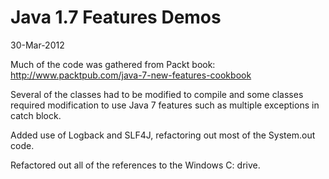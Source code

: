 Java 1.7 Features Demos
=======================

30-Mar-2012

Much of the code was gathered from Packt book: http://www.packtpub.com/java-7-new-features-cookbook

Several of the classes had to be modified to compile and some classes required modification to use Java 7 features such as multiple exceptions in catch block.

Added use of Logback and SLF4J, refactoring out most of the System.out code.

Refactored out all of the references to the Windows C: drive.


